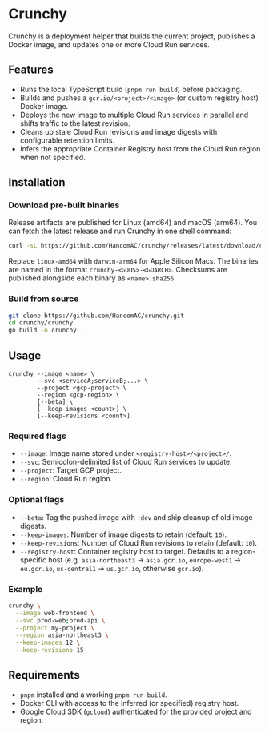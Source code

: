 # Crunchy

Crunchy is a deployment helper that builds the current project, publishes a Docker image, and updates one or more Cloud Run services.

## Features
- Runs the local TypeScript build (`pnpm run build`) before packaging.
- Builds and pushes a `gcr.io/<project>/<image>` (or custom registry host) Docker image.
- Deploys the new image to multiple Cloud Run services in parallel and shifts traffic to the latest revision.
- Cleans up stale Cloud Run revisions and image digests with configurable retention limits.
- Infers the appropriate Container Registry host from the Cloud Run region when not specified.

## Installation

### Download pre-built binaries
Release artifacts are published for Linux (amd64) and macOS (arm64). You can fetch the latest release and run Crunchy in one shell command:

```sh
curl -sL https://github.com/HancomAC/crunchy/releases/latest/download/crunchy-linux-amd64 -o /tmp/crunchy && chmod +x /tmp/crunchy && /tmp/crunchy --help
```

Replace `linux-amd64` with `darwin-arm64` for Apple Silicon Macs. The binaries are named in the format `crunchy-<GOOS>-<GOARCH>`. Checksums are published alongside each binary as `<name>.sha256`.

### Build from source

```sh
git clone https://github.com/HancomAC/crunchy.git
cd crunchy/crunchy
go build -o crunchy .
```

## Usage

```
crunchy --image <name> \
        --svc <serviceA;serviceB;...> \
        --project <gcp-project> \
        --region <gcp-region> \
        [--beta] \
        [--keep-images <count>] \
        [--keep-revisions <count>]
```

### Required flags
- `--image`: Image name stored under `<registry-host>/<project>/`.
- `--svc`: Semicolon-delimited list of Cloud Run services to update.
- `--project`: Target GCP project.
- `--region`: Cloud Run region.

### Optional flags
- `--beta`: Tag the pushed image with `:dev` and skip cleanup of old image digests.
- `--keep-images`: Number of image digests to retain (default: `10`).
- `--keep-revisions`: Number of Cloud Run revisions to retain (default: `10`).
- `--registry-host`: Container registry host to target. Defaults to a region-specific host (e.g. `asia-northeast3` → `asia.gcr.io`, `europe-west1` → `eu.gcr.io`, `us-central1` → `us.gcr.io`, otherwise `gcr.io`).

### Example

```sh
crunchy \
  --image web-frontend \
  --svc prod-web;prod-api \
  --project my-project \
  --region asia-northeast3 \
  --keep-images 12 \
  --keep-revisions 15
```

## Requirements
- `pnpm` installed and a working `pnpm run build`.
- Docker CLI with access to the inferred (or specified) registry host.
- Google Cloud SDK (`gcloud`) authenticated for the provided project and region.
